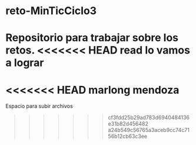 # reto-MinTicCiclo3
Repositorio para trabajar sobre los retos.
<<<<<<< HEAD
read lo vamos a lograr
=======
<<<<<<< HEAD
marlong mendoza
=======
Espacio para subir archivos
>>>>>>> cf3fdd25b29ad783d6940484136e31b82d456482
>>>>>>> a24b549c56765a3aceb9cc74c7156b12cb63c3ee
